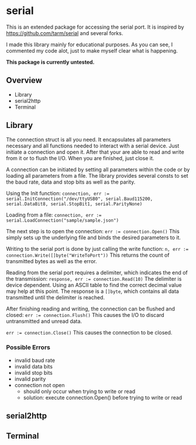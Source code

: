 # serial

This is an extended package for accessing the serial port.
It is inspired by https://github.com/tarm/serial and several forks.

I made this library mainly for educational purposes.
As you can see, I commented my code alot, just to make myself clear what is happening.

**This package is currently untested.**

## Overview

* Library
* serial2http
* Terminal

## Library

The connection struct is all you need. It encapsulates all parameters necessary
and all functions needed to interact with a serial device. Just initiate a connection and open it.
After that your are able to read and write from it or to flush the I/O. When you are finished, just close it.

A connection can be initiated by setting all parameters within the code or by loading all parameters from a file.
The library provides several consts to set the baud rate, data and stop bits as well as the parity.

Using the Init function:
`connection, err := serial.InitConnection("/dev/ttyUSB0", serial.Baud115200, serial.DataBit8, serial.StopBit1, serial.ParityNone)`

Loading from a file:
`connection, err := serial.LoadConnection("sample/sample.json")`

The next step is to open the connection:
`err := connection.Open()`
This simply sets up the underlying file and binds the desired parameters to it.

Writing to the serial port is done by just calling the write function:
`n, err := connection.Write([]byte("WriteToPort"))`
This returns the count of transmitted bytes as well as the error.

Reading from the serial port requires a delimiter, which indicates the end of the transmission:
`response, err := connection.Read(10)`
The delimiter is device dependent. Using an ASCII table to find the correct decimal value may help at this point.
The response is a `[]byte`, which contains all data transmitted until the delimiter is reached.

After finishing reading and writing, the connection can be flushed and closed:
`err := connection.Flush()`
This causes the I/O to discard untransmitted and unread data.

`err := connection.Close()`
This causes the connection to be closed.

### Possible Errors

* invalid baud rate
* invalid data bits
* invalid stop bits
* invalid parity
* connection not open
  * should only occur when trying to write or read
  * solution: execute connection.Open() before trying to write or read

## serial2http

## Terminal

